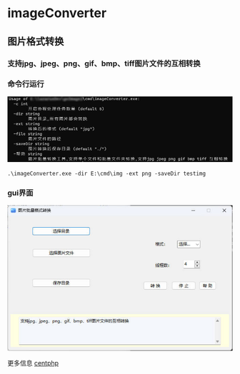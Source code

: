 # imageConverter
## 图片格式转换



### 支持jpg、jpeg、png、gif、bmp、tiff图片文件的互相转换

### 命令行运行
![图片格式转换](https://github.com/topascend/imageConverter/blob/main/demo/2.jpg)
```azure
.\imageConverter.exe -dir E:\cmd\img -ext png -saveDir testimg
```

### gui界面
![图片格式转换](https://github.com/topascend/imageConverter/blob/main/demo/3.jpg)

更多信息 [centphp](http://centphp.com/view/388)
